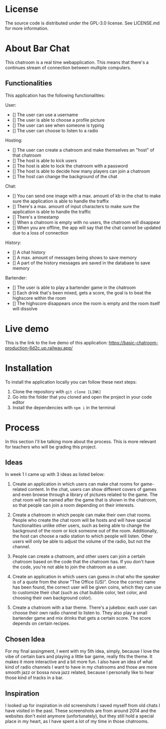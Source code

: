# License

The source code is distributed under the GPL-3.0 license. See LICENSE.md for more information.

# About Bar Chat

This chatroom is a real time webapplication. This means that there's a continues stream of connection between multiple computers.

## Functionalities

This application has the following functionalities:

User:

- [] The user can use a username
- [] The user is able to choose a profile picture
- [] The user can see when someone is typing
- [] The user can choose to listen to a radio

Hosting:

- [] The user can create a chatroom and make themselves an "host" of that chatroom
- [] The host is able to kick users
- [] The host is able to lock the chatroom with a password
- [] The host is able to decide how many players can join a chatroom
- [] The host can change the background of the chat

Chat:

- [] You can send one image with a max. amount of kb in the chat to make sure the application is able to handle the traffix
- [] There's a max. amount of input characters to make sure the application is able to handle the traffic
- [] There's a timestamp
- [] When a chatroom is empty with no users, the chatroom will disappear
- [] When you are offline, the app will say that the chat cannot be updated due to a loss of connection

History:

- [] A chat history
- [] A max. amount of messages being shows to save memory
- [] A part of the history messages are saved in the database to save memory

Bartender:

- [] The user is able to play a bartender game in the chatroom
- [] Each drink that's been mixed, gets a score, the goal is to beat the highscore within the room
- [] The highscore disappears once the room is empty and the room itself will dissolve

# Live demo

This is the link to the live demo of this application: https://basic-chatroom-production-6d2c.up.railway.app/

# Installation

To install the application locally you can follow these next steps:

1. Clone the repository with `git clone [LINK]`
2. Go into the folder that you cloned and open the project in your code editor
3. Install the dependencies with `npm i` in the terminal

# Process

In this section I'll be talking more about the process. This is more relevant for teachers who will be grading this project.

## Ideas

In week 1 I came up with 3 ideas as listed below:

1. Create an application in which users can make chat rooms for game-related content. In the chat, users can show different covers of games and even browse through a library of pictures related to the game. The chat room will be named after the game that is shown in the chatroom, so that people can join a room depending on their interests.

2. Create a chatroom in which people can make their own chat rooms. People who create the chat room will be hosts and will have special functionalities unlike other users, such as being able to change the background of the room or kick someone out of the room. Additionally, the host can choose a radio station to which people will listen. Other users will only be able to adjust the volume of the radio, but not the channel.

3. People can create a chatroom, and other users can join a certain chatroom based on the code that the chatroom has. If you don't have the code, you're not able to join the chatroom as a user.

4. Create an application in which users can guess in chat who the speaker is of a quote from the show "The Office (US)". Once the correct name has been found, the correct user will be given coins, which they can use to customize their chat (such as chat bubble color, text color, and choosing their own background color).

5. Create a chatroom with a bar theme. There's a jukebox: each user can choose their own radio channel to listen to. They also play a small bartender game and mix drinks that gets a certain score. The score depends on certain recipes.

## Chosen Idea

For my final assingment, I went with my 5th idea, simply, because I love the vibe of certain bars and playing a little bar game, really fits the theme. It makes it more interactive and a bit more fun. I also have an idea of what kind of radio channels I want to have in my chatrooms and those are more smooth jazz or bossa nova jazz related, because I personally like to hear those kind of tracks in a bar.

## Inspiration

I looked up for inspiration in old screenshots I saved myself from old chats I have visited in the past. These screenshots are from around 2014 and the websites don't exist anymore (unfortunately), but they still hold a special place in my heart, as I have spent a lot of my time in those chatrooms.
